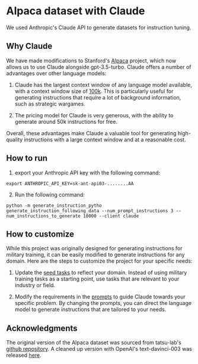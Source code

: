 # Alpaca dataset with Claude
We used Anthropic's Claude API to generate datasets for instruction tuning. 

## Why Claude
We have made modifications to Stanford's [Alpaca](https://github.com/tatsu-lab/stanford_alpaca) project, which now allows us to use Claude alongside gpt-3.5-turbo. Claude offers a number of advantages over other language models:

1. Claude has the largest context window of any language model available, with a context window size of [100k](https://www.anthropic.com/index/100k-context-windows). This is particularly useful for generating instructions that require a lot of background information, such as strategic wargames.

2. The pricing model for Claude is very generous, with the ability to generate around 50k instructions for free.

Overall, these advantages make Claude a valuable tool for generating high-quality instructions with a large context window and at a reasonable cost.

## How to run
1. export your Anthropic API key with the following command:
```
export ANTHROPIC_API_KEY=sk-ant-api03-........AA
```
2. Run the following command:
```
python -m generate_instruction_pytho generate_instruction_following_data --num_prompt_instructions 3 --num_instructions_to_generate 10000 --client claude
```
## How to customize
While this project was originally designed for generating instructions for military training, it can be easily modified to generate instructions for any domain. Here are the steps to customize the project for your specific needs:

1. Update the [seed tasks](https://github.com/shossain/AlpacaDataCleaned/blob/main/seed_tasks_pytho.jsonl) to reflect your domain. Instead of using military training tasks as a starting point, use tasks that are relevant to your industry or field.

2. Modify the requirements in the [prompts](https://github.com/shossain/AlpacaDataCleaned/blob/main/prompt_pytho_claude.txt) to guide Claude towards your specific problem. By changing the prompts, you can direct the language model to generate instructions that are tailored to your needs.

## Acknowledgments
The original version of the Alpaca dataset was sourced from tatsu-lab's [github repository](https://github.com/tatsu-lab/stanford_alpaca). A cleaned up version with OpenAI's text-davinci-003 was released [here](https://github.com/gururise/AlpacaDataCleaned). 
